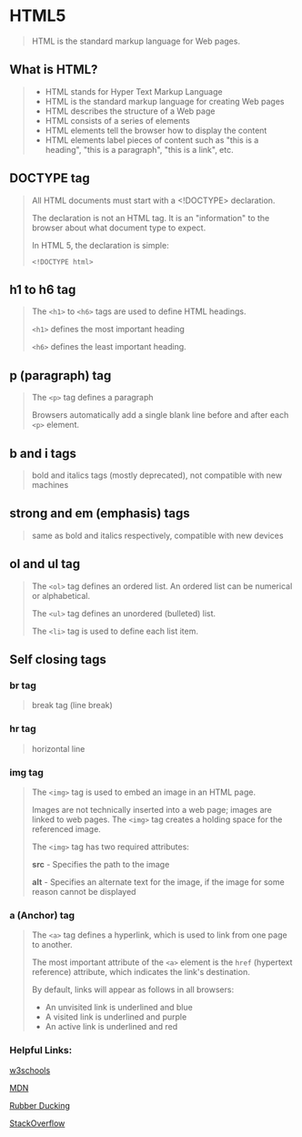 # HTML5

> HTML is the standard markup language for Web pages.

## What is HTML?

> - HTML stands for Hyper Text Markup Language
> - HTML is the standard markup language for creating Web pages
> - HTML describes the structure of a Web page
> - HTML consists of a series of elements
> - HTML elements tell the browser how to display the content
> - HTML elements label pieces of content such as "this is a heading", "this is a paragraph", "this is a link", etc.
>
## DOCTYPE tag

> All HTML documents must start with a <!DOCTYPE> declaration.
> 
> The declaration is not an HTML tag. It is an "information" to the browser about what document type to expect.
> 
> In HTML 5, the declaration is simple:
> 
> `<!DOCTYPE html>`

## h1 to h6 tag

> The `<h1>` to `<h6>` tags are used to define HTML headings.
> 
> `<h1>` defines the most important heading
> 
> `<h6>` defines the least important heading.

## p (paragraph) tag

> The `<p>` tag defines a paragraph
> 
> Browsers automatically add a single blank line before and after each `<p>` element.

## b and i tags

> bold and italics tags (mostly deprecated), not compatible with new machines

## strong and em (emphasis) tags

> same as bold and italics respectively, compatible with new devices

## ol and ul tag

> The `<ol>` tag defines an ordered list. An ordered list can be numerical or alphabetical.
> 
> The `<ul>` tag defines an unordered (bulleted) list.
> 
> The `<li>` tag is used to define each list item.

## Self closing tags

### br tag

> break tag (line break)

### hr tag

> horizontal line

### img tag

> The `<img>` tag is used to embed an image in an HTML page.
> 
> Images are not technically inserted into a web page; images are linked to web pages. The `<img>` tag creates a holding space for the referenced image.
> 
> The `<img>` tag has two required attributes:
> 
> **src** - Specifies the path to the image
> 
> **alt** - Specifies an alternate text for the image, if the image for some reason cannot be displayed

### a (Anchor) tag

> The `<a>` tag defines a hyperlink, which is used to link from one page to another.
> 
> The most important attribute of the `<a>` element is the `href` (hypertext reference) attribute,
> which indicates the link's destination.
> 
> By default, links will appear as follows in all browsers:
> 
> - An unvisited link is underlined and blue
> - A visited link is underlined and purple
> - An active link is underlined and red

### Helpful Links:

[w3schools](https://www.w3schools.com/)

[MDN](https://developer.mozilla.org/en-US/)

[Rubber Ducking](https://rubberduckdebugging.com/)

[StackOverflow](https://stackoverflow.com/)